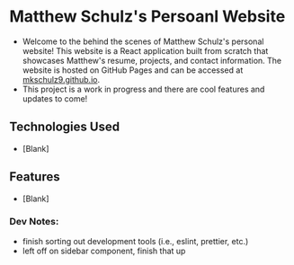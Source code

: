 # Matthew Schulz's Persoanl Website
- Welcome to the behind the scenes of Matthew Schulz's personal website! This website is a React application built from scratch that showcases Matthew's resume, projects, and contact information. The website is hosted on GitHub Pages and can be accessed at [mkschulz9.github.io](https://mkschulz9.github.io).
- This project is a work in progress and there are cool features and updates to come!

## Technologies Used
- [Blank]

## Features
- [Blank]

### Dev Notes:
- finish sorting out development tools (i.e., eslint, prettier, etc.)
- left off on sidebar component, finish that up